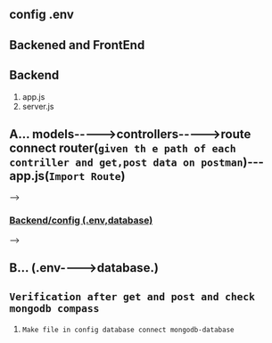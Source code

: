 ## config .env

## Backened and FrontEnd

## Backend

1. app.js
2. server.js

<!-- connected router on port 3004 -->

## A... models----->controllers----->route connect router(`given th e path of each contriller and get,post data on postman`)---app.js(`Import Route`)

<!-- connected router on port 3004 -->

 <!-- <----   connected Mongo on ${data.connection.host} ---->  -->

### [Backend/config (.env,database)]()

 <!-- <----   connected Mongo on ${data.connection.host} ---->  -->

## B... (.env---->database.)

## `Verification after get and post and check mongodb compass `

1. `Make file in config database connect mongodb-database`
